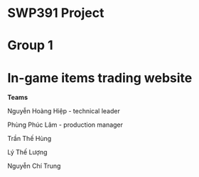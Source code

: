 # SWP391 Project
# Group 1 
# In-game items trading website
  **Teams**
  
Nguyễn Hoàng Hiệp - technical leader

Phùng Phúc Lâm - production manager

Trần Thế Hùng 

Lý Thế Lượng

Nguyễn Chí Trung 

